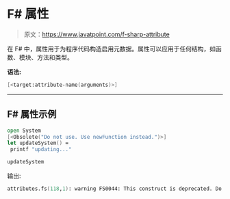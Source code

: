 # F# 属性

> 原文：<https://www.javatpoint.com/f-sharp-attribute>

在 F# 中，属性用于为程序代码构造启用元数据。属性可以应用于任何结构，如函数、模块、方法和类型。

**语法:**

```fs
[<target:attribute-name(arguments)>]

```

* * *

## F# 属性示例

```fs
open System
[<Obsolete("Do not use. Use newFunction instead.")>]
let updateSystem() = 
 printf "updating..."

updateSystem

```

输出:

```fs
attributes.fs(118,1): warning FS0044: This construct is deprecated. Do not use. Use newFunction instead.

```